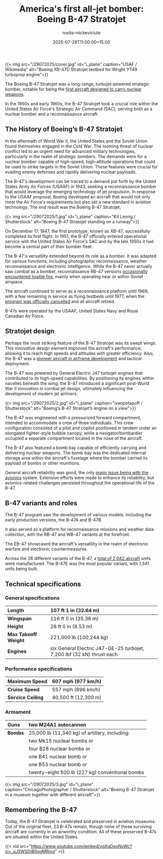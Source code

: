 ﻿---
title: "America's first all-jet bomber: Boeing B-47 Stratojet"
meta_title: "The Boeing B-47 Stratojet: retired American strategic bomber"
description: "Find out about the historic Boeing B-47 Stratojet, America's all-jet bomber which took a critical role within the US SAC during the 50s and 60s."
date: 2025-07-29T11:00:00+15:00
draft: false
thumb: "/29072025/cover.jpg"
thumb_alt: "Boeing XB-47D Stratojet testbed for Wright YT49 turboprop engine"
author: "rosita-mickeviciute"
is_article: true
---

{{< img src="/29072025/cover.jpg" id="i\_plane" caption="USAF / Wikimedia" alt="Boeing XB-47D Stratojet testbed for Wright YT49 turboprop engine">}}

The Boeing B-47 Stratojet was a long-range, turbojet-powered strategic bomber, notable for being the [first aircraft designed to carry nuclear weapons](https://www.nationalww2museum.org/war/articles/delivering-atomic-bombs-silverplate-b-29). 

In the 1950s and early 1960s, the B-47 Stratojet took a crucial role within the United States Air Force's Strategic Air Command (SAC), serving both as a nuclear bomber and a reconnaissance aircraft.

## The History of Boeing’s B-47 Stratojet

In the aftermath of World War II, the United States and the Soviet Union found themselves engaged in the Cold War. The looming threat of nuclear conflict led to an urgent need for advanced military technologies, particularly in the realm of strategic bombers. The demands were for a nuclear bomber capable of high-speed, high-altitude operations that could be used to strike targets in the Soviet Union. These features were crucial for evading enemy defenses and rapidly delivering nuclear payloads. 

The B-47's development can be traced to a demand put forth by the United States Army Air Forces (USAAF) in 1943, seeking a reconnaissance bomber that would leverage the emerging technology of jet propulsion. In response to the USAAF proposal, Boeing developed an aircraft that would not only meet the Air Force's requirements but also set a new standard in aviation technology. The end result was the Boeing B-47 Stratojet.

{{< img src="/29072025/1.jpg" id="i\_plane" caption="Kit Leong / Shutterstock" alt="Boeing B-47 Stratojet standing on a runway">}}

On December 17, 1947, the first prototype, known as XB-47, successfully completed its first flight. In 1951, the B-47 officially entered operational service with the United States Air Force's SAC and by the late 1950s it had become a central part of their bomber fleet.

The B-47's versatility extended beyond its role as a bomber. It was adapted for various functions, including photographic reconnaissance, weather reconnaissance and electronic intelligence. While the B-47 never actually saw combat as a bomber, reconnaissance RB-47 versions [occasionally encountered hostile fire](https://www.airvectors.net/avb47_2.html), mainly when operating near or within Soviet airspace. 

The aircraft continued to serve as a reconnaissance platform until 1969, with a few remaining in service as flying testbeds until 1977, when the [program was officially cancelled](https://www.thisdayinaviation.com/1-july-1960/) and all aircraft retired.

B-47s were operated by the USAAF, United States Navy and Royal Canadian Air Force. 

## Stratojet design

Perhaps the most striking feature of the B-47 Stratojet was its swept wings. This innovative design element improved the aircraft's performance, allowing it to reach high speeds and altitudes with greater efficiency. Also, the B-47 was a [pioneer aircraft in airframe development](https://www.historylink.org/file/3861) and tactical deployment.

The B-47 was powered by General Electric J47 turbojet engines that contributed to its high-speed capabilities. By positioning its engines within nacelles beneath the wing, the B-47 introduced a significant post-World War II innovation in combat jet design, ultimately influencing the development of modern jet airliners. 

{{< img src="/29072025/2.jpg" id="i\_plane" caption="ivanpotapoff / Shutterstock" alt="Boeing’s B-47 Stratojet’s engine on a view">}}

The B-47 was engineered with a pressurized forward compartment, intended to accommodate a crew of three individuals. This crew configuration consisted of a pilot and copilot positioned in tandem under an elongated fighter-style bubble canopy, while a navigator/bombardier occupied a separate compartment located in the nose of the aircraft.

The B-47 also featured a bomb bay capable of efficiently carrying and delivering nuclear weapons. The bomb bay was the dedicated internal storage area within the aircraft's fuselage where the bomber carried its payload of bombs or other munitions.

General aircraft reliability was good, the only [major issue being with the avionics](https://www.airandspaceforces.com/article/1297stratojet/) system. Extensive efforts were made to enhance its reliability, but avionics-related challenges persisted throughout the operational life of the B-47.

## B-47 variants and roles

The B-47 program saw the development of various models, including the early production versions, the B-47A and B-47B.

It also served as a platform for reconnaissance missions and weather data collection, with the RB-47 and WB-47 variants at the forefront.

The EB-47 showcased the aircraft's versatility in the realm of electronic warfare and electronic countermeasures.

Across the 28 different variants of the B-47, a [total of 2,042 aircraft](https://www.nationalmuseum.af.mil/Visit/Museum-Exhibits/Fact-Sheets/Display/Article/196900/boeing-rb-47h-stratojet/) units were manufactured. The B-47E was the most popular variant, with 1,341 units being built.

## Technical specifications

### General specifications

|**Length**|107 ft 1 in (32.64 m)|
| :- | :- |
|**Wingspan**|116 ft 0 in (35.36 m)|
|**Height**|28 ft 0 in (8.53 m)|
|**Max Takeoff Weight**|221,000 lb (100,244 kg)|
|**Engines**|six General Electric J47-GE-25 turbojet, 7,200 lbf (32 kN) thrust each|

### Performance specifications

|**Maximum Speed**|607 mph (977 km/h)|
| :- | :- |
|**Cruise Speed**|557 mph (896 km/h)|
|**Service Ceiling**|40,500 ft (12,300 m)|

### Armament

|**Guns**|two M24A1 autocannon|
| :- | :- |
|**Bombs**|25,000 lb (11,340 kg) of artillery, including:|
||two Mk15 nuclear bombs or|
||four B28 nuclear bombs or|
||one B41 nuclear bomb or|
||one B53 nuclear bomb or|
||twenty-eight 500 lb (227 kg) conventional bombs|

{{< img src="/29072025/3.jpg" id="i\_plane" caption="ChicagoPhotographer / Shutterstock" alt="Boeing B-47 Stratojet in a museum together with different aircraft">}}

## Remembering the B-47

Today, the B-47 Stratojet is celebrated and preserved in aviation museums. Out of the original fleet, 23 B-47s remain, though none of these surviving aircraft are currently in an airworthy condition. All of these preserved B-47s are situated within the United States.

{{< vid src="https://www.youtube.com/embed/vgXgDeoNsWc?si=_uJ5WSDiB0ogMRmo" >}}
